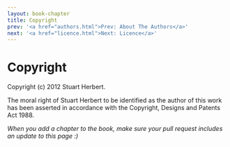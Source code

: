 ```yaml
---
layout: book-chapter
title: Copyright
prev: '<a href="authors.html">Prev: About The Authors</a>'
next: '<a href="licence.html">Next: Licence</a>'
---
```

# Copyright

Copyright (c) 2012 Stuart Herbert.

The moral right of Stuart Herbert to be identified as the author of this work has been asserted in accordance with the Copyright, Designs and Patents Act 1988.

_When you add a chapter to the book, make sure your pull request includes an update to this page :)_